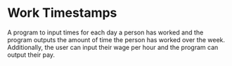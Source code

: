 # Work Timestamps

A program to input times for each day a person has worked and the program outputs the amount of time the person has worked over the week. Additionally, the user can input their wage per hour and the program can output their pay.
